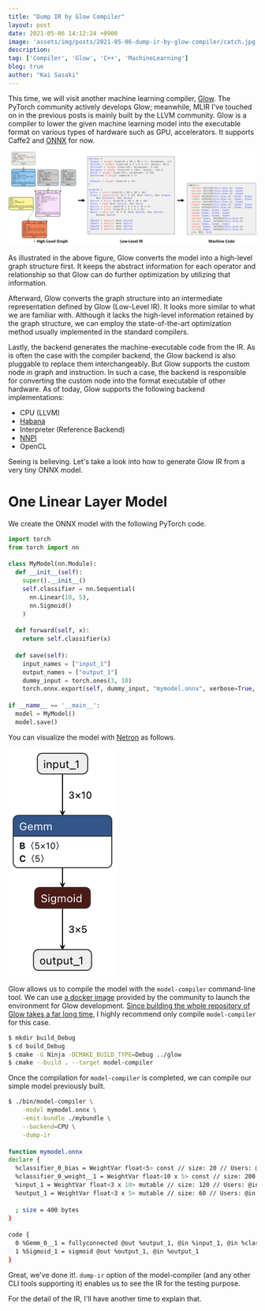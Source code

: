 ```yaml
---
title: "Dump IR by Glow Compiler"
layout: post
date: 2021-05-06 14:12:24 +0900
image: 'assets/img/posts/2021-05-06-dump-ir-by-glow-compiler/catch.jpg'
description:
tag: ['Compiler', 'Glow', 'C++', 'MachineLearning']
blog: true
author: "Kai Sasaki"
---
```


This time, we will visit another machine learning compiler, [Glow](https://github.com/pytorch/glow). The PyTorch community actively develops Glow; meanwhile, MLIR I've touched on in the previous posts is mainly built by the LLVM community. Glow is a compiler to lower the given machine learning model into the executable format on various types of hardware such as GPU, accelerators. It supports Caffe2 and [ONNX](https://onnx.ai/) for now.

![3 Level IR](https://github.com/pytorch/glow/blob/master/docs/3LevelIR.png?raw=true)

As illustrated in the above figure, Glow converts the model into a high-level graph structure first. It keeps the abstract information for each operator and relationship so that Glow can do further optimization by utilizing that information.

Afterward, Glow converts the graph structure into an intermediate representation defined by Glow (Low-Level IR). It looks more similar to what we are familiar with. Although it lacks the high-level information retained by the graph structure, we can employ the state-of-the-art optimization method usually implemented in the standard compilers.

Lastly, the backend generates the machine-executable code from the IR. As is often the case with the compiler backend, the Glow backend is also pluggable to replace them interchangeably. But Glow supports the custom node in graph and instruction. In such a case, the backend is responsible for converting the custom node into the format executable of other hardware. As of today, Glow supports the following backend implementations:

- CPU (LLVM)
- [Habana](https://habana.ai/)
- Interpreter (Reference Backend)
- [NNPI](https://en.wikichip.org/wiki/nervana/nnp)
- OpenCL

Seeing is believing. Let's take a look into how to generate Glow IR from a very tiny ONNX model.

# One Linear Layer Model

We create the ONNX model with the following PyTorch code.

```python
import torch
from torch import nn

class MyModel(nn.Module):
  def __init__(self):
    super().__init__()
    self.classifier = nn.Sequential(
      nn.Linear(10, 5),
      nn.Sigmoid()
    )

  def forward(self, x):
    return self.classifier(x)

  def save(self):
    input_names = ["input_1"]
    output_names = ["output_1"]
    dummy_input = torch.ones(3, 10)
    torch.onnx.export(self, dummy_input, "mymodel.onnx", verbose=True, input_names=input_names, output_names=output_names)

if __name__ == '__main__':
  model = MyModel()
  model.save()
```

You can visualize the model with [Netron](https://netron.app/) as follows.

![MyModel](/assets/img/posts/2021-05-06-dump-ir-by-glow-compiler/mymodel.png)

Glow allows us to compile the model with the `model-compiler` command-line tool. We can use [a docker image](https://github.com/pytorch/glow/tree/master/utils/docker) provided by the community to launch the environment for Glow development. [Since building the whole repository of Glow takes a far long time](https://github.com/pytorch/glow#configure-and-build), I highly recommend only compile `model-compiler` for this case.


```sh
$ mkdir build_Debug
$ cd build_Debug
$ cmake -G Ninja -DCMAKE_BUILD_TYPE=Debug ../glow
$ cmake --build . --target model-compiler
```

Once the compilation for `model-compiler` is completed, we can compile our simple model previously built.

```sh
$ ./bin/model-compiler \
    -model mymodel.onnx \
    -emit-bundle ./mybundle \
    --backend=CPU \
    -dump-ir

function mymodel.onnx
declare {
  %classifier_0_bias = WeightVar float<5> const // size: 20 // Users: @in 0
  %classifier_0_weight__1 = WeightVar float<10 x 5> const // size: 200 // Users: @in 0
  %input_1 = WeightVar float<3 x 10> mutable // size: 120 // Users: @in 0
  %output_1 = WeightVar float<3 x 5> mutable // size: 60 // Users: @in 1, @out 0, @out 1

  ; size = 400 bytes
}

code {
  0 %Gemm_0__1 = fullyconnected @out %output_1, @in %input_1, @in %classifier_0_weight__1, @in %classifier_0_bias
  1 %Sigmoid_1 = sigmoid @out %output_1, @in %output_1
}
```

Great, we've done it!. `dump-ir` option of the model-compiler (and any other CLI tools supporting it) enables us to see the IR for the testing purpose.

For the detail of the IR, I'll have another time to explain that.